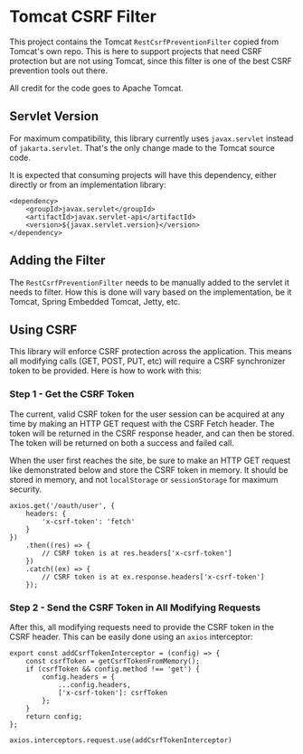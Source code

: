 # Tomcat CSRF Filter

This project contains the Tomcat `RestCsrfPreventionFilter` copied from Tomcat's own repo. This is here to support projects that need CSRF protection but are not using Tomcat, since this filter is one of the best CSRF prevention tools out there.

All credit for the code goes to Apache Tomcat.

## Servlet Version

For maximum compatibility, this library currently uses `javax.servlet` instead of `jakarta.servlet`. That's the only change made to the Tomcat source code.

It is expected that consuming projects will have this dependency, either directly or from an implementation library:

```
<dependency>
    <groupId>javax.servlet</groupId>
    <artifactId>javax.servlet-api</artifactId>
    <version>${javax.servlet.version}</version>
</dependency>
```

## Adding the Filter

The `RestCsrfPreventionFilter` needs to be manually added to the servlet it needs to filter. How this is done will vary based on the implementation, be it Tomcat, Spring Embedded Tomcat, Jetty, etc.

## Using CSRF

This library will enforce CSRF protection across the application. This means all modifying calls (GET, POST, PUT, etc) will require a CSRF synchronizer token to be provided. Here is how to work with this:

### Step 1 - Get the CSRF Token

The current, valid CSRF token for the user session can be acquired at any time by making an HTTP GET request with the CSRF Fetch header. The token will be returned in the CSRF response header, and can then be stored. The token will be returned on both a success and failed call.

When the user first reaches the site, be sure to make an HTTP GET request like demonstrated below and store the CSRF token in memory. It should be stored in memory, and not `localStorage` or `sessionStorage` for maximum security.

```
axios.get('/oauth/user', {
    headers: {
        'x-csrf-token': 'fetch'
    }
})
    .then((res) => {
        // CSRF token is at res.headers['x-csrf-token']
    })
    .catch((ex) => {
        // CSRF token is at ex.response.headers['x-csrf-token']
    });
```

### Step 2 - Send the CSRF Token in All Modifying Requests

After this, all modifying requests need to provide the CSRF token in the CSRF header. This can be easily done using an `axios` interceptor:

```
export const addCsrfTokenInterceptor = (config) => {
    const csrfToken = getCsrfTokenFromMemory();
    if (csrfToken && config.method !== 'get') {
        config.headers = {
            ...config.headers,
            ['x-csrf-token']: csrfToken
        };
    }
    return config;
};

axios.interceptors.request.use(addCsrfTokenInterceptor)
```
